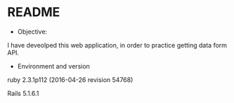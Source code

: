# README

* Objective:

I have deveolped this web application, in order to practice getting data form API. 

* Environment and version

ruby 2.3.1p112 (2016-04-26 revision 54768)

Rails 5.1.6.1
